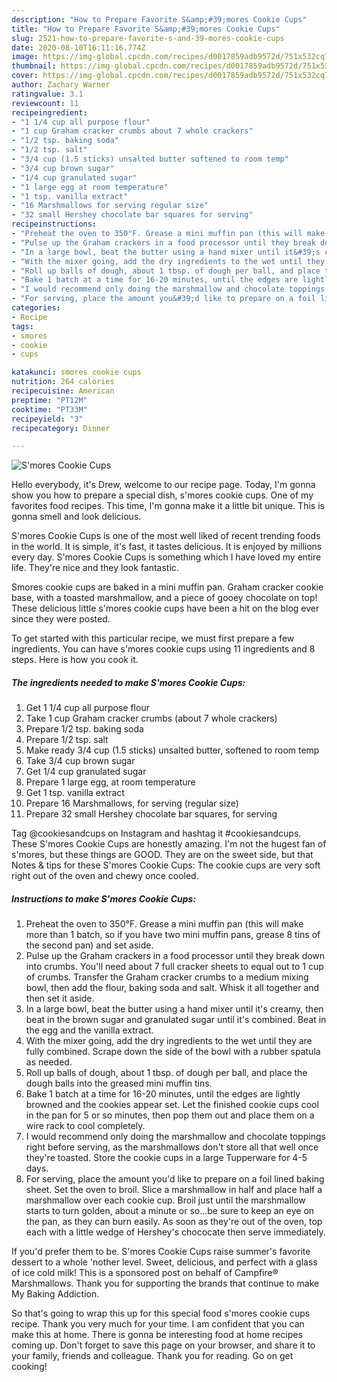 ```yaml
---
description: "How to Prepare Favorite S&amp;#39;mores Cookie Cups"
title: "How to Prepare Favorite S&amp;#39;mores Cookie Cups"
slug: 2521-how-to-prepare-favorite-s-and-39-mores-cookie-cups
date: 2020-08-10T16:11:16.774Z
image: https://img-global.cpcdn.com/recipes/d0017859adb9572d/751x532cq70/smores-cookie-cups-recipe-main-photo.jpg
thumbnail: https://img-global.cpcdn.com/recipes/d0017859adb9572d/751x532cq70/smores-cookie-cups-recipe-main-photo.jpg
cover: https://img-global.cpcdn.com/recipes/d0017859adb9572d/751x532cq70/smores-cookie-cups-recipe-main-photo.jpg
author: Zachary Warner
ratingvalue: 3.1
reviewcount: 11
recipeingredient:
- "1 1/4 cup all purpose flour"
- "1 cup Graham cracker crumbs about 7 whole crackers"
- "1/2 tsp. baking soda"
- "1/2 tsp. salt"
- "3/4 cup (1.5 sticks) unsalted butter softened to room temp"
- "3/4 cup brown sugar"
- "1/4 cup granulated sugar"
- "1 large egg at room temperature"
- "1 tsp. vanilla extract"
- "16 Marshmallows for serving regular size"
- "32 small Hershey chocolate bar squares for serving"
recipeinstructions:
- "Preheat the oven to 350°F. Grease a mini muffin pan (this will make more than 1 batch, so if you have two mini muffin pans, grease 8 tins of the second pan) and set aside."
- "Pulse up the Graham crackers in a food processor until they break down into crumbs. You&#39;ll need about 7 full cracker sheets to equal out to 1 cup of crumbs. Transfer the Graham cracker crumbs to a medium mixing bowl, then add the flour, baking soda and salt. Whisk it all together and then set it aside."
- "In a large bowl, beat the butter using a hand mixer until it&#39;s creamy, then beat in the brown sugar and granulated sugar until it&#39;s combined. Beat in the egg and the vanilla extract."
- "With the mixer going, add the dry ingredients to the wet until they are fully combined. Scrape down the side of the bowl with a rubber spatula as needed."
- "Roll up balls of dough, about 1 tbsp. of dough per ball, and place the dough balls into the greased mini muffin tins."
- "Bake 1 batch at a time for 16-20 minutes, until the edges are lightly browned and the cookies appear set. Let the finished cookie cups cool in the pan for 5 or so minutes, then pop them out and place them on a wire rack to cool completely."
- "I would recommend only doing the marshmallow and chocolate toppings right before serving, as the marshmallows don&#39;t store all that well once they&#39;re toasted. Store the cookie cups in a large Tupperware for 4-5 days."
- "For serving, place the amount you&#39;d like to prepare on a foil lined baking sheet. Set the oven to broil. Slice a marshmallow in half and place half a marshmallow over each cookie cup. Broil just until the marshmallow starts to turn golden, about a minute or so...be sure to keep an eye on the pan, as they can burn easily. As soon as they&#39;re out of the oven, top each with a little wedge of Hershey&#39;s chococate then serve immediately."
categories:
- Recipe
tags:
- smores
- cookie
- cups

katakunci: smores cookie cups 
nutrition: 264 calories
recipecuisine: American
preptime: "PT12M"
cooktime: "PT33M"
recipeyield: "3"
recipecategory: Dinner

---
```



![S&#39;mores Cookie Cups](https://img-global.cpcdn.com/recipes/d0017859adb9572d/751x532cq70/smores-cookie-cups-recipe-main-photo.jpg)

Hello everybody, it's Drew, welcome to our recipe page. Today, I'm gonna show you how to prepare a special dish, s&#39;mores cookie cups. One of my favorites food recipes. This time, I'm gonna make it a little bit unique. This is gonna smell and look delicious.

S&#39;mores Cookie Cups is one of the most well liked of recent trending foods in the world. It is simple, it's fast, it tastes delicious. It is enjoyed by millions every day. S&#39;mores Cookie Cups is something which I have loved my entire life. They're nice and they look fantastic.

Smores cookie cups are baked in a mini muffin pan. Graham cracker cookie base, with a toasted marshmallow, and a piece of gooey chocolate on top! These delicious little s&#39;mores cookie cups have been a hit on the blog ever since they were posted.


To get started with this particular recipe, we must first prepare a few ingredients. You can have s&#39;mores cookie cups using 11 ingredients and 8 steps. Here is how you cook it.

<!--inarticleads1-->

##### The ingredients needed to make S&#39;mores Cookie Cups:

1. Get 1 1/4 cup all purpose flour
1. Take 1 cup Graham cracker crumbs (about 7 whole crackers)
1. Prepare 1/2 tsp. baking soda
1. Prepare 1/2 tsp. salt
1. Make ready 3/4 cup (1.5 sticks) unsalted butter, softened to room temp
1. Take 3/4 cup brown sugar
1. Get 1/4 cup granulated sugar
1. Prepare 1 large egg, at room temperature
1. Get 1 tsp. vanilla extract
1. Prepare 16 Marshmallows, for serving (regular size)
1. Prepare 32 small Hershey chocolate bar squares, for serving


Tag @cookiesandcups on Instagram and hashtag it #cookiesandcups. These S&#39;mores Cookie Cups are honestly amazing. I&#39;m not the hugest fan of s&#39;mores, but these things are GOOD. They are on the sweet side, but that Notes &amp; tips for these S&#39;mores Cookie Cups: The cookie cups are very soft right out of the oven and chewy once cooled. 

<!--inarticleads2-->

##### Instructions to make S&#39;mores Cookie Cups:

1. Preheat the oven to 350°F. Grease a mini muffin pan (this will make more than 1 batch, so if you have two mini muffin pans, grease 8 tins of the second pan) and set aside.
1. Pulse up the Graham crackers in a food processor until they break down into crumbs. You&#39;ll need about 7 full cracker sheets to equal out to 1 cup of crumbs. Transfer the Graham cracker crumbs to a medium mixing bowl, then add the flour, baking soda and salt. Whisk it all together and then set it aside.
1. In a large bowl, beat the butter using a hand mixer until it&#39;s creamy, then beat in the brown sugar and granulated sugar until it&#39;s combined. Beat in the egg and the vanilla extract.
1. With the mixer going, add the dry ingredients to the wet until they are fully combined. Scrape down the side of the bowl with a rubber spatula as needed.
1. Roll up balls of dough, about 1 tbsp. of dough per ball, and place the dough balls into the greased mini muffin tins.
1. Bake 1 batch at a time for 16-20 minutes, until the edges are lightly browned and the cookies appear set. Let the finished cookie cups cool in the pan for 5 or so minutes, then pop them out and place them on a wire rack to cool completely.
1. I would recommend only doing the marshmallow and chocolate toppings right before serving, as the marshmallows don&#39;t store all that well once they&#39;re toasted. Store the cookie cups in a large Tupperware for 4-5 days.
1. For serving, place the amount you&#39;d like to prepare on a foil lined baking sheet. Set the oven to broil. Slice a marshmallow in half and place half a marshmallow over each cookie cup. Broil just until the marshmallow starts to turn golden, about a minute or so...be sure to keep an eye on the pan, as they can burn easily. As soon as they&#39;re out of the oven, top each with a little wedge of Hershey&#39;s chococate then serve immediately.


If you&#39;d prefer them to be. S&#39;mores Cookie Cups raise summer&#39;s favorite dessert to a whole &#39;nother level. Sweet, delicious, and perfect with a glass of ice cold milk! This is a sponsored post on behalf of Campfire® Marshmallows. Thank you for supporting the brands that continue to make My Baking Addiction. 

So that's going to wrap this up for this special food s&#39;mores cookie cups recipe. Thank you very much for your time. I am confident that you can make this at home. There is gonna be interesting food at home recipes coming up. Don't forget to save this page on your browser, and share it to your family, friends and colleague. Thank you for reading. Go on get cooking!
